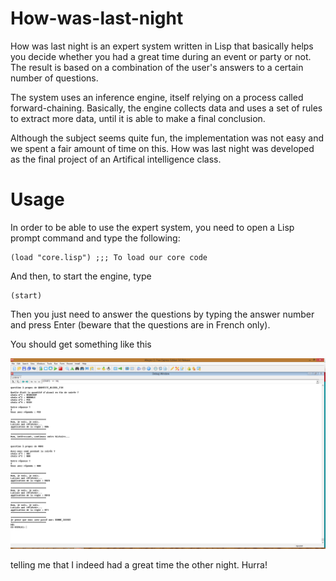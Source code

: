 How-was-last-night
==================

How was last night is an expert system written in Lisp that basically helps you decide whether you had a great time during an event or party or not. The result is based on a combination of the user's answers to a certain number of questions.

The system uses an inference engine, itself relying on a process called forward-chaining. Basically, the engine collects data and uses a set of rules to extract more data, until it is able to make a final conclusion.

Although the subject seems quite fun, the implementation was not easy and we spent a fair amount of time on this. How was last night was developed as the final project of an Artifical intelligence class.


Usage
=====

In order to be able to use the expert system, you need to open a Lisp prompt command and type the following:

    (load "core.lisp") ;;; To load our core code

And then, to start the engine, type

    (start)
    
Then you just need to answer the questions by typing the answer number and press Enter (beware that the questions are in
French only).

You should get something like this

![How was last night screenshot](static/how_was_last_night_screenshot.png)

telling me that I indeed had a great time the other night. Hurra!
